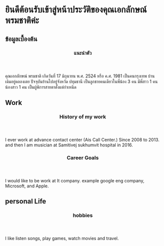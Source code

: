<html>
<body>
<h1> ยินดีต้อนรับเข้าสู่หน้าประวัติของคุณเอกลักษณ์ พรมชาติค่ะ </h1>
<section> 
<h2>ข้อมูลเบื้องต้น  </h2>
<article>
<header>
<h3>แนะนำตัว </h3>
</header>
<p>
คุณเอกลักษณ์ พรมชาติ เกิดวันที่ 17 มิถุนายน พ.ศ. 2524 หรือ ค.ศ. 1981 เป็นคนกรุงเทพ บ้านเดิมอยู่คลองเตย ปัจจุบันย้านไปอยู่จังหวัด ปทุมธานี เป็นลูกชายคนเดียวในพี่น้อง 3 คน มีพี่สาว 1 คน น้องสาว 1 คน เป็นผู้พิการสายตาตั้งแต่กำเหนิด
</p>
</article>
</section>
<section>
<h2> Work </h2>
<article>
<header>
<h3> History of my work </h3>
</header>
<p>
I ever work at advance contact center (Ais Call Center.) Since 2008 to 2013. and then I am musician at Samitivej sukhumvit hospital in 2016.
</p>
</article>
<article>
<header>
<h3> Career Goals </h2>
</header
/p>
I would like to be work at It company. example google eng company, Microsoft, and Apple.
</p>
</article>
</section>
<section>
<h2> personal Life </h2>
<article>
<header>
<h3> hobbies </h3>
</header>
<p>
I like listen songs, play games, watch movies and travel.
</p>
</article>
</section>
</main>

</body>
</html>
<!-- <script src="src/lists.js"> </script> -->